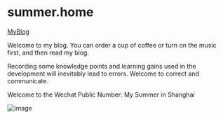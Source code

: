 # summer.home

[MyBlog](https://www.huangyingsheng.com)

Welcome to my blog. You can order a cup of coffee or turn on the music first, and then read my blog.


Recording some knowledge points and learning gains used in the development will inevitably lead to errors. Welcome to correct and communicate.


Welcome to the Wechat Public Number: My Summer in Shanghai

![image](
https://summer-blog-images.oss-cn-shanghai.aliyuncs.com/wechat.jpg)
